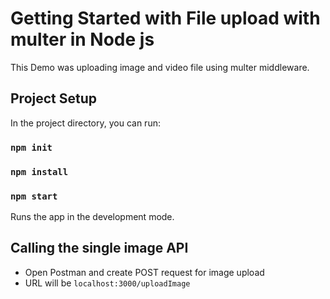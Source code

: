 # Getting Started with File upload with multer in Node js
This Demo was uploading image and video file using multer middleware.

## Project Setup
In the project directory, you can run:

### `npm init`
### `npm install`
### `npm start`

Runs the app in the development mode.

## Calling the single image API
- Open Postman and create POST request for image upload
- URL will be `localhost:3000/uploadImage`
